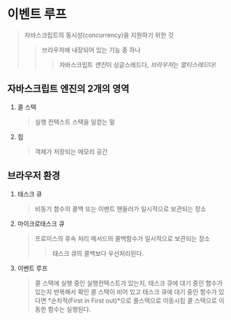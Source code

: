# 이벤트 루프

> 자바스크립트의 동시성(concurrency)을 지원하기 위한 것
>
> > 브라우저에 내장되어 있는 기능 중 하나
> >
> > > 자바스크립트 *엔진*이 싱글스레드다, *브라우저*는 *멀티스레드*다!

## 자바스크립트 엔진의 2개의 영역

1. 콜 스택
   > 실행 컨텍스트 스택을 일컫는 말
2. 힙
   > 객체가 저장되는 메모리 공간

## 브라우저 환경

1. 태스크 큐
   > 비동기 함수의 콜백 또는 이벤트 핸들러가 일시적으로 보관되는 장소
2. 마이크로태스크 큐
   > 프로미스의 후속 처리 메서드의 콜백함수가 일시적으로 보관되는 장소
   >
   > > 태스크 큐의 콜백보다 우선처리된다.
3. 이벤트 루프
   > 콜 스택에 실행 중인 실행컨텍스트가 있는지, 태스크 큐에 대기 중인 함수가 있는지 반복해서 확인
   > 콜 스택이 비어 있고 태스크 큐에 대기 중인 함수가 있다면 *순차적(First in First out)*으로 콜스택으로 이동시킴
   > 콜 스택으로 이동한 함수는 실행된다.
